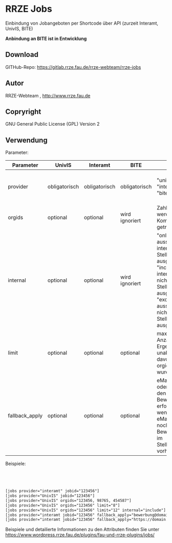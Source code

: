 # RRZE Jobs
Einbindung von Jobangeboten per Shortcode über API (zurzeit Interamt, UnivIS, BITE)

**Anbindung an BITE ist in Entwicklung**


## Download
GITHub-Repo: https://gitlab.rrze.fau.de/rrze-webteam/rrze-jobs

## Autor
RRZE-Webteam , http://www.rrze.fau.de

## Copryright
GNU General Public License (GPL) Version 2

## Verwendung

Parameter:

|Parameter|UnivIS|Interamt|BITE|Wert|Default|Beispiele|
|---------|------|--------|----|----|-------|---------|
|provider|obligatorisch|obligatorisch|obligatorisch|"univis" oder "interamt" oder "bite"|kann in den Plugin-Einstellungen festgelegt werden|provider="univis"|
|orgids|optional|optional|wird ignoriert|Zahl -  mehrere werden durch Kommata getrennt||orgids="123,456,789"<br />orgids="4711"|
|internal|optional|optional|wird ignoriert|"only" => ausschliesslich interne Stellenanzeigen ausgeben<br />"include" => interne und nicht-interne Stellenanzeigen ausgeben<br />"exclude" => ausschliesslich nicht-interne Stellenanzeigen ausgeben|exclude|internal="include"<br />internal="only"|
|limit|optional|optional|optional|maximale Anzahl an Ergebnissen - unabhängig davon, wieviele orgids angeben wurden||limit="4"|
|fallback_apply|optional|optional|optional|eMail-Adresse oder Link, über den die Bewerbung erfolgen soll, wenn weder eMail-Adresse noch Bewerbungslink im Stellenangebot vorhanden ist||fallback_apply="mein_bewerbungseingang@meine_domain.de"<br />fallback_apply="https://meine_domain.de/bewerbungsformular.html"|


Beispiele:
```html




[jobs provider="interamt" jobid="123456"]
[jobs provider="UnivIS" jobid="123456"]
[jobs provider="UnivIS" orgids="123456, 98765, 454587"]
[jobs provider="UnivIS" orgids="123456" limit="8"]
[jobs provider="UnivIS" orgids="123456" limit="12" internal="include"]
[jobs provider="interamt jobid="123456" fallback_apply="bewerbung@domain.tld"]
[jobs provider="interamt jobid="123456" fallback_apply="https://domain.tld/bewerbungsformular"]


```
Beispiele und detailierte Informationen zu den Attributen finden Sie unter https://www.wordpress.rrze.fau.de/plugins/fau-und-rrze-plugins/jobs/